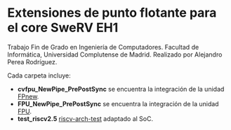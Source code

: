 # Extensiones de punto flotante para el core SweRV EH1

Trabajo Fin de Grado en Ingeniería de Computadores. Facultad de Informática, Universidad Complutense de Madrid.
Realizado por Alejandro Perea Rodríguez.

Cada carpeta incluye:
* **cvfpu_NewPipe_PrePostSync** se encuentra la integración de la unidad [FPnew](https://github.com/openhwgroup/cvfpu).
* **FPU_NewPipe_PrePostSync** se encuentra la integración de la unidad [FPU](https://github.com/dawsonjon/fpu).
* **test_riscv2.5** [riscv-arch-test](https://github.com/riscv-non-isa/riscv-arch-test/tree/2.5.0) adaptado al SoC.
